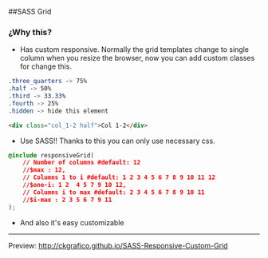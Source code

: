##SASS Grid

### ¿Why this?
- Has custom responsive. Normally the grid templates change to single column when you resize the browser, now you can add custom classes for change this.

```css
.three_quarters -> 75%
.half -> 50%
.third -> 33.33%
.fourth -> 25%
.hidden -> hide this element
```
```html
<div class="col_1-2 half">Col 1-2</div>
```
- Use SASS!!
Thanks to this you can only use necessary css.

```css
@include responsiveGrid(
	// Number of columns #default: 12
	//$max : 12,
	// Columns 1 to i #default: 1 2 3 4 5 6 7 8 9 10 11 12
	//$one-i: 1 2  4 5 7 9 10 12,
	// Columns i to max #default: 2 3 4 5 6 7 8 9 10 11
	//$i-max : 2 3 5 6 7 9 11
);
```

- And also it's easy customizable

-----

Preview: http://ckgrafico.github.io/SASS-Responsive-Custom-Grid
